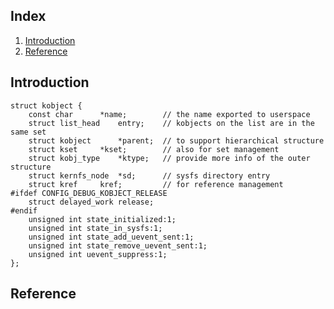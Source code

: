 ## Index

1. [Introduction](#introduction)
2. [Reference](#reference)

## <a name="introduction"></a> Introduction

```
struct kobject {
    const char      *name;        // the name exported to userspace
    struct list_head    entry;    // kobjects on the list are in the same set
    struct kobject      *parent;  // to support hierarchical structure
    struct kset     *kset;        // also for set management
    struct kobj_type    *ktype;   // provide more info of the outer structure
    struct kernfs_node  *sd;      // sysfs directory entry
    struct kref     kref;         // for reference management
#ifdef CONFIG_DEBUG_KOBJECT_RELEASE
    struct delayed_work release;
#endif
    unsigned int state_initialized:1;
    unsigned int state_in_sysfs:1;
    unsigned int state_add_uevent_sent:1;
    unsigned int state_remove_uevent_sent:1;
    unsigned int uevent_suppress:1;
};
```

## <a name="reference"></a> Reference
